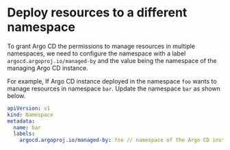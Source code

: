 # Deploy resources to a different namespace

To grant Argo CD the permissions to manage resources in multiple namespaces, we need to configure the namespace with a label `argocd.argoproj.io/managed-by` and the value being the namespace of the managing Argo CD instance.

For example, If Argo CD instance deployed in the namespace `foo` wants to manage resources in namespace `bar`. Update the namespace `bar` as shown below.

```yml
apiVersion: v1
kind: Namespace
metadata:
  name: bar
  labels:
    argocd.argoproj.io/managed-by: foo // namespace of the Argo CD instance
```
